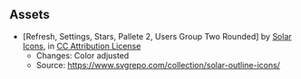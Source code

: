 ## Assets

- [Refresh, Settings, Stars, Pallete 2, Users Group Two Rounded] by [Solar Icons](https://www.figma.com/community/file/1166831539721848736?ref=svgrepo.com), in [CC Attribution License](https://creativecommons.org/licenses/by/4.0/)
  - Changes: Color adjusted
  - Source: https://www.svgrepo.com/collection/solar-outline-icons/